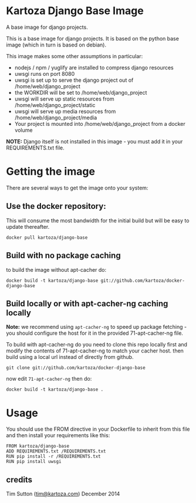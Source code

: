 # Kartoza Django Base Image

A base image for django projects.

This is a base image for django projects. It is based on the 
python base image (which in turn is based on debian). 

This image makes some other assumptions in particular:

* nodejs / npm / yuglify are installed to compress django resources
* uwsgi runs on port 8080
* uwsgi is set up to serve the django project out of /home/web/django_project
* the WORKDIR will be set to /home/web/django_project
* uwsgi will serve up static resources from /home/web/django_project/static
* uwsgi will serve up media resources from /home/web/django_project/media
* Your project is mounted into /home/web/django_project from a docker volume


**NOTE:** Django itself is not installed in this image - you must add it in your
REQUIREMENTS.txt file.

# Getting the image

There are several ways to get the image onto your system:

## Use the docker repository:

This will consume the most bandwidth for the initial build but 
will be easy to update thereafter. 

```
docker pull kartoza/django-base
```

## Build with no package caching


to build the image without apt-cacher do:

```
docker build -t kartoza/django-base git://github.com/kartoza/docker-django-base
```

## Build locally or with apt-cacher-ng caching locally

**Note:** we recommend using ``apt-cacher-ng`` to speed up package fetching -
you should configure the host for it in the provided 71-apt-cacher-ng file.

To build with apt-cacher-ng do you need to clone this repo locally first and 
modify the contents of 71-apt-cacher-ng to match your cacher host. then 
build using a local url instead of directly from github.

```
git clone git://github.com/kartoza/docker-django-base
```

now edit ``71-apt-cacher-ng`` then do:

```
docker build -t kartoza/django-base .
```

# Usage

You should use the FROM directive in your Dockerfile to inherit from this file
and then install your requirements like this:

```
FROM kartoza/django-base
ADD REQUIREMENTS.txt /REQUIREMENTS.txt
RUN pip install -r /REQUIREMENTS.txt
RUN pip install uwsgi
```



## credits

Tim Sutton (tim@kartoza.com)
December 2014

